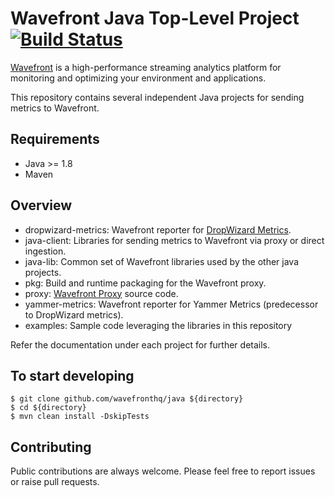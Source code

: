 # Wavefront Java Top-Level Project [![Build Status](https://travis-ci.org/wavefrontHQ/java.svg?branch=master)](https://travis-ci.org/wavefrontHQ/java)

[Wavefront](https://docs.wavefront.com/) is a high-performance streaming analytics platform for monitoring and optimizing your environment and applications.

This repository contains several independent Java projects for sending metrics to Wavefront.

## Requirements
  * Java >= 1.8
  * Maven

## Overview
  * dropwizard-metrics: Wavefront reporter for [DropWizard Metrics](https://metrics.dropwizard.io).
  * java-client: Libraries for sending metrics to Wavefront via proxy or direct ingestion.
  * java-lib: Common set of Wavefront libraries used by the other java projects.
  * pkg: Build and runtime packaging for the Wavefront proxy.
  * proxy: [Wavefront Proxy](https://docs.wavefront.com/proxies.html) source code.
  * yammer-metrics: Wavefront reporter for Yammer Metrics (predecessor to DropWizard metrics).
  * examples: Sample code leveraging the libraries in this repository

  Refer the documentation under each project for further details.

## To start developing

```
$ git clone github.com/wavefronthq/java ${directory}
$ cd ${directory}
$ mvn clean install -DskipTests
```

## Contributing
Public contributions are always welcome. Please feel free to report issues or raise pull requests.
